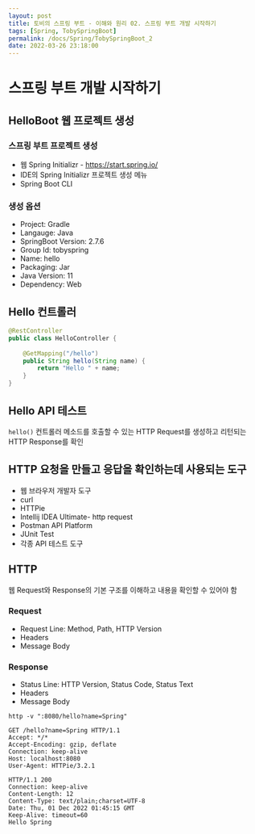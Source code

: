 ```yaml
---
layout: post
title: 토비의 스프링 부트 - 이해와 원리 02. 스프링 부트 개발 시작하기
tags: [Spring, TobySpringBoot]
permalink: /docs/Spring/TobySpringBoot_2
date: 2022-03-26 23:18:00
---
```

# 스프링 부트 개발 시작하기
## HelloBoot 웹 프로젝트 생성
### 스프링 부트 프로젝트 생성
- 웹 Spring Initializr - https://start.spring.io/
- IDE의 Spring Initializr 프로젝트 생성 메뉴
- Spring Boot CLI
### 생성 옵션
- Project: Gradle
- Langauge: Java
- SpringBoot Version: 2.7.6
- Group Id: tobyspring
- Name: hello
- Packaging: Jar
- Java Version: 11
- Dependency: Web
## Hello 컨트롤러
```java
@RestController
public class HelloController {
  
    @GetMapping("/hello")
    public String hello(String name) {
        return "Hello " + name;
    }
}
```
## Hello API 테스트
`hello()` 컨트롤러 메소드를 호출할 수 있는 HTTP Request를 생성하고 리턴되는 HTTP Response를 확인
## HTTP 요청을 만들고 응답을 확인하는데 사용되는 도구
- 웹 브라우저 개발자 도구
- curl
- HTTPie
- Intellij IDEA Ultimate- http request
- Postman API Platform
- JUnit Test
- 각종 API 테스트 도구
## HTTP
웹 Request와 Response의 기본 구조를 이해하고 내용을 확인할 수 있어야 함
### Request
- Request Line: Method, Path, HTTP Version
- Headers
- Message Body
### Response
- Status Line: HTTP Version, Status Code, Status Text
- Headers
- Message Body

```
http -v ":8080/hello?name=Spring"
```
```
GET /hello?name=Spring HTTP/1.1
Accept: */*
Accept-Encoding: gzip, deflate
Connection: keep-alive
Host: localhost:8080
User-Agent: HTTPie/3.2.1

HTTP/1.1 200
Connection: keep-alive
Content-Length: 12
Content-Type: text/plain;charset=UTF-8
Date: Thu, 01 Dec 2022 01:45:15 GMT
Keep-Alive: timeout=60
Hello Spring
```
